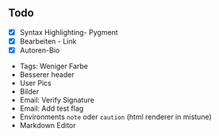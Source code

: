 Todo
----
 - [x] Syntax Highlighting- Pygment
 - [x] Bearbeiten - Link
 - [x] Autoren-Bio
 - Tags: Weniger Farbe
 - Besserer header
 - User Pics
 - Bilder
 - Email: Verify Signature
 - Email: Add test flag
 - Environments ```note``` oder ```caution``` (html renderer in mistune)
 - Markdown Editor

